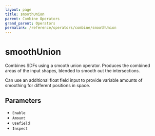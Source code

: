 ```yaml
---
layout: page
title: smoothUnion
parent: Combine Operators
grand_parent: Operators
permalink: /reference/operators/combine/smoothUnion
---
```


# smoothUnion

Combines SDFs using a smooth union operator.
Produces the combined areas of the input shapes, blended to smooth out the intersections.

Can use an additional float field input to provide variable amounts of smoothing for different positions in space.

## Parameters

* `Enable`
* `Amount`
* `Usefield`
* `Inspect`
